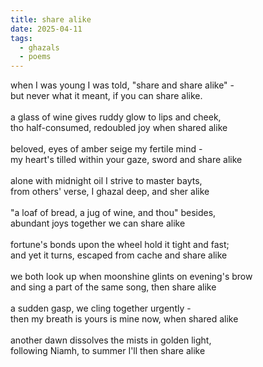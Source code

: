 ```yaml
---
title: share alike
date: 2025-04-11
tags:
  - ghazals
  - poems
---
```


when I was young I was told, "share and share alike" - <br>
but never what it meant, if you can share alike.<br>
<br>
a glass of wine gives ruddy glow to lips and cheek,<br>
tho half-consumed, redoubled joy when shared alike<br>
<br>
beloved, eyes of amber seige my fertile mind -<br>
my heart's tilled within your gaze, sword and share alike<br>
<br>
alone with midnight oil I strive to master bayts,<br>
from others' verse, I ghazal deep, and sher alike <br>
<br>
"a loaf of bread, a jug of wine, and thou" besides,<br>
abundant joys together we can share alike<br>
<br>
fortune's bonds upon the wheel hold it tight and fast;<br>
and yet it turns, escaped from cache and share alike<br>
<br>
we both look up when moonshine glints on evening's brow<br>
and sing a part of the same song, then share alike<br>
<br>
a sudden gasp, we cling together urgently -<br>
then my breath is yours is mine now, when shared alike<br>
<br>
another dawn dissolves the mists in golden light,<br>
following Niamh, to summer I'll then share alike